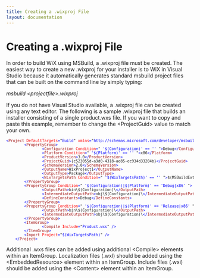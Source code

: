 ```yaml
---
title: Creating a .wixproj File
layout: documentation
---
```

# Creating a .wixproj File

In order to build WiX using MSBuild, a .wixproj file must be created. The easiest way to create a new .wixproj for your installer is to WiX in Visual Studio because it automatically generates standard msbuild project files that can be built on the command line by simply typing:

*msbuild &lt;projectfile&gt;.wixproj*

If you do not have Visual Studio available, a .wixproj file can be created using any text editor. The following is a sample .wixproj file that builds an installer consisting of a single product.wxs file. 
If you want to copy and paste this example, remember to change the &lt;ProjectGuid&gt; 
value to match your own.

<pre><font size="2" color="#0000FF">&lt;</font><font size="2" color="#A31515">Project</font><font size="2" color="#0000FF"> </font><font size="2" color="#FF0000">DefaultTargets</font><font size="2" color="#0000FF">=</font><font size="2">"</font><font size="2" color="#0000FF">Build</font><font size="2">"</font><font size="2" color="#0000FF"> </font><font size="2" color="#FF0000">xmlns</font><font size="2" color="#0000FF">=</font><font size="2">"</font><font size="2" color="#0000FF">http://schemas.microsoft.com/developer/msbuild/2003</font><font size="2">"</font><font size="2" color="#0000FF">&gt;
        &lt;</font><font size="2" color="#A31515">PropertyGroup</font><font size="2" color="#0000FF">&gt;
                &lt;</font><font size="2" color="#A31515">Configuration</font><font size="2" color="#0000FF"> </font><font size="2" color="#FF0000">Condition</font><font size="2" color="#0000FF">=</font><font size="2">"</font><font size="2" color="#0000FF"> '$(Configuration)' == '' </font><font size="2">"</font><font size="2" color="#0000FF">&gt;</font><font size="2">Debug</font><font size="2" color="#0000FF">&lt;/</font><font size="2" color="#A31515">Configuration</font><font size="2" color="#0000FF">&gt;
                &lt;</font><font size="2" color="#A31515">Platform</font><font size="2" color="#0000FF"> </font><font size="2" color="#FF0000">Condition</font><font size="2" color="#0000FF">=</font><font size="2">"</font><font size="2" color="#0000FF"> '$(Platform)' == '' </font><font size="2">"</font><font size="2" color="#0000FF">&gt;</font><font size="2">x86</font><font size="2" color="#0000FF">&lt;/</font><font size="2" color="#A31515">Platform</font><font size="2" color="#0000FF">&gt;
                &lt;</font><font size="2" color="#A31515">ProductVersion</font><font size="2" color="#0000FF">&gt;</font><font size="2">3.0</font><font size="2" color="#0000FF">&lt;/</font><font size="2" color="#A31515">ProductVersion</font><font size="2" color="#0000FF">&gt;
                &lt;</font><font size="2" color="#A31515">ProjectGuid</font><font size="2" color="#0000FF">&gt;</font><font size="2">{c523055d-a9d0-4318-ae85-ec934d33204b}</font><font size="2" color="#0000FF">&lt;/</font><font size="2" color="#A31515">ProjectGuid</font><font size="2" color="#0000FF">&gt;
                &lt;</font><font size="2" color="#A31515">SchemaVersion</font><font size="2" color="#0000FF">&gt;</font><font size="2">2.0</font><font size="2" color="#0000FF">&lt;/</font><font size="2" color="#A31515">SchemaVersion</font><font size="2" color="#0000FF">&gt;
                &lt;</font><font size="2" color="#A31515">OutputName</font><font size="2" color="#0000FF">&gt;</font><font size="2">WixProject1</font><font size="2" color="#0000FF">&lt;/</font><font size="2" color="#A31515">OutputName</font><font size="2" color="#0000FF">&gt;
                &lt;</font><font size="2" color="#A31515">OutputType</font><font size="2" color="#0000FF">&gt;</font><font size="2">Package</font><font size="2" color="#0000FF">&lt;/</font><font size="2" color="#A31515">OutputType</font><font size="2" color="#0000FF">&gt;
                &lt;</font><font size="2" color="#A31515">WixTargetsPath</font><font size="2" color="#0000FF"> </font><font size="2" color="#FF0000">Condition</font><font size="2" color="#0000FF">=</font><font size="2">"</font><font size="2" color="#0000FF"> '$(WixTargetsPath)' == '' </font><font size="2">"</font><font size="2" color="#0000FF">&gt;</font><font size="2">$(MSBuildExtensionsPath)\Microsoft\WiX\v[[Version.Major]].x\Wix.targets</font><font size="2" color="#0000FF">&lt;/</font><font size="2" color="#A31515">WixTargetsPath</font><font size="2" color="#0000FF">&gt;
        &lt;/</font><font size="2" color="#A31515">PropertyGroup</font><font size="2" color="#0000FF">&gt;
        &lt;</font><font size="2" color="#A31515">PropertyGroup</font><font size="2" color="#0000FF"> </font><font size="2" color="#FF0000">Condition</font><font size="2" color="#0000FF">=</font><font size="2">"</font><font size="2" color="#0000FF"> '$(Configuration)|$(Platform)' == 'Debug|x86' </font><font size="2">"</font><font size="2" color="#0000FF">&gt;
                &lt;</font><font size="2" color="#A31515">OutputPath</font><font size="2" color="#0000FF">&gt;</font><font size="2">bin\$(Configuration)\</font><font size="2" color="#0000FF">&lt;/</font><font size="2" color="#A31515">OutputPath</font><font size="2" color="#0000FF">&gt;
                &lt;</font><font size="2" color="#A31515">IntermediateOutputPath</font><font size="2" color="#0000FF">&gt;</font><font size="2">obj\$(Configuration)\</font><font size="2" color="#0000FF">&lt;/</font><font size="2" color="#A31515">IntermediateOutputPath</font><font size="2" color="#0000FF">&gt;
                &lt;</font><font size="2" color="#A31515">DefineConstants</font><font size="2" color="#0000FF">&gt;</font><font size="2">Debug</font><font size="2" color="#0000FF">&lt;/</font><font size="2" color="#A31515">DefineConstants</font><font size="2" color="#0000FF">&gt;
        &lt;/</font><font size="2" color="#A31515">PropertyGroup</font><font size="2" color="#0000FF">&gt;
        &lt;</font><font size="2" color="#A31515">PropertyGroup</font><font size="2" color="#0000FF"> </font><font size="2" color="#FF0000">Condition</font><font size="2" color="#0000FF">=</font><font size="2">"</font><font size="2" color="#0000FF"> '$(Configuration)|$(Platform)' == 'Release|x86' </font><font size="2">"</font><font size="2" color="#0000FF">&gt;
                &lt;</font><font size="2" color="#A31515">OutputPath</font><font size="2" color="#0000FF">&gt;</font><font size="2">bin\$(Configuration)\</font><font size="2" color="#0000FF">&lt;/</font><font size="2" color="#A31515">OutputPath</font><font size="2" color="#0000FF">&gt;
                &lt;</font><font size="2" color="#A31515">IntermediateOutputPath</font><font size="2" color="#0000FF">&gt;</font><font size="2">obj\$(Configuration)\</font><font size="2" color="#0000FF">&lt;/</font><font size="2" color="#A31515">IntermediateOutputPath</font><font size="2" color="#0000FF">&gt;
        &lt;/</font><font size="2" color="#A31515">PropertyGroup</font><font size="2" color="#0000FF">&gt;
        &lt;</font><font size="2" color="#A31515">ItemGroup</font><font size="2" color="#0000FF">&gt;
                &lt;</font><font size="2" color="#A31515">Compile</font><font size="2" color="#0000FF"> </font><font size="2" color="#FF0000">Include</font><font size="2" color="#0000FF">=</font><font size="2">"</font><font size="2" color="#0000FF">Product.wxs</font><font size="2">"</font><font size="2" color="#0000FF"> /&gt;
        &lt;/</font><font size="2" color="#A31515">ItemGroup</font><font size="2" color="#0000FF">&gt;
        &lt;</font><font size="2" color="#A31515">Import</font><font size="2" color="#0000FF"> </font><font size="2" color="#FF0000">Project</font><font size="2" color="#0000FF">=</font><font size="2">"</font><font size="2" color="#0000FF">$(WixTargetsPath)</font><font size="2">"</font><font size="2" color="#0000FF"> /&gt;
    &lt;/</font><font size="2" color="#A31515">Project</font><font size="2" color="#0000FF">&gt;</font></pre>


Additional .wxs files can be added using additional &lt;Compile&gt; elements within an ItemGroup. Localization files (.wxl) should be added using the &lt;EmbeddedResource&gt; element within an ItemGroup. Include files (.wxi) should be added using the &lt;Content&gt; element within an ItemGroup.
